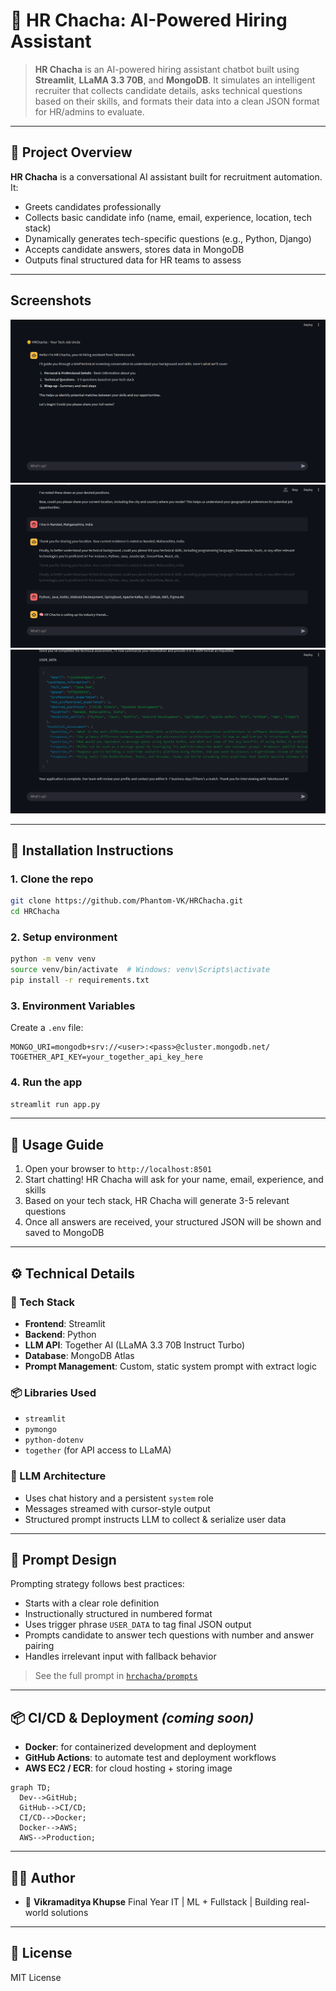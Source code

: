 # 🤖 HR Chacha: AI-Powered Hiring Assistant

&#x20;  &#x20;

> **HR Chacha** is an AI-powered hiring assistant chatbot built using **Streamlit**, **LLaMA 3.3 70B**, and **MongoDB**. It simulates an intelligent recruiter that collects candidate details, asks technical questions based on their skills, and formats their data into a clean JSON format for HR/admins to evaluate.

---

## 📌 Project Overview

**HR Chacha** is a conversational AI assistant built for recruitment automation. It:

* Greets candidates professionally
* Collects basic candidate info (name, email, experience, location, tech stack)
* Dynamically generates tech-specific questions (e.g., Python, Django)
* Accepts candidate answers, stores data in MongoDB
* Outputs final structured data for HR teams to assess

---
## Screenshots
![Home Page](assets/screenshots/ss1.png)
![Home Page](assets/screenshots/ss2.png)
![Home Page](assets/screenshots/ss3.png)
___



## 🚀 Installation Instructions

### 1. Clone the repo

```bash
git clone https://github.com/Phantom-VK/HRChacha.git
cd HRChacha
```

### 2. Setup environment

```bash
python -m venv venv
source venv/bin/activate  # Windows: venv\Scripts\activate
pip install -r requirements.txt
```

### 3. Environment Variables

Create a `.env` file:

```env
MONGO_URI=mongodb+srv://<user>:<pass>@cluster.mongodb.net/
TOGETHER_API_KEY=your_together_api_key_here
```

### 4. Run the app

```bash
streamlit run app.py
```

---

## 📖 Usage Guide

1. Open your browser to `http://localhost:8501`
2. Start chatting! HR Chacha will ask for your name, email, experience, and skills
3. Based on your tech stack, HR Chacha will generate 3-5 relevant questions
4. Once all answers are received, your structured JSON will be shown and saved to MongoDB

---

## ⚙️ Technical Details

### 🧱 Tech Stack

* **Frontend**: Streamlit
* **Backend**: Python
* **LLM API**: Together AI (LLaMA 3.3 70B Instruct Turbo)
* **Database**: MongoDB Atlas
* **Prompt Management**: Custom, static system prompt with extract logic

### 📦 Libraries Used

* `streamlit`
* `pymongo`
* `python-dotenv`
* `together` (for API access to LLaMA)

### 🧠 LLM Architecture

* Uses chat history and a persistent `system` role
* Messages streamed with cursor-style output
* Structured prompt instructs LLM to collect & serialize user data

---

## 🎯 Prompt Design

Prompting strategy follows best practices:

* Starts with a clear role definition
* Instructionally structured in numbered format
* Uses trigger phrase `USER_DATA` to tag final JSON output
* Prompts candidate to answer tech questions with number and answer pairing
* Handles irrelevant input with fallback behavior

> See the full prompt in [`hrchacha/prompts`](./hrchacha/prompts/__init__.py)

---


## 📦 CI/CD & Deployment *(coming soon)*

* **Docker**: for containerized development and deployment
* **GitHub Actions**: to automate test and deployment workflows
* **AWS EC2 / ECR**: for cloud hosting + storing image

```mermaid
graph TD;
  Dev-->GitHub;
  GitHub-->CI/CD;
  CI/CD-->Docker;
  Docker-->AWS;
  AWS-->Production;
```

---

## 👨‍💻 Author

* 👤 **Vikramaditya Khupse**
  Final Year IT | ML + Fullstack | Building real-world solutions

---

## 📜 License

MIT License

